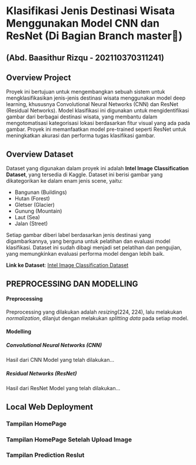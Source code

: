 # Klasifikasi Jenis Destinasi Wisata Menggunakan Model CNN dan ResNet (Di Bagian Branch master🙏)
## (Abd. Baasithur Rizqu - 202110370311241)
## Overview Project
Proyek ini bertujuan untuk mengembangkan sebuah sistem untuk mengklasifikasikan jenis-jenis destinasi wisata menggunakan model deep learning, khususnya Convolutional Neural Networks (CNN) dan ResNet (Residual Networks). Model klasifikasi ini digunakan untuk mengidentifikasi gambar dari berbagai destinasi wisata, yang membantu dalam mengotomatisasi kategorisasi lokasi berdasarkan fitur visual yang ada pada gambar. Proyek ini memanfaatkan model pre-trained seperti ResNet untuk meningkatkan akurasi dan performa tugas klasifikasi gambar.

## Overview Dataset

Dataset yang digunakan dalam proyek ini adalah **Intel Image Classification Dataset**, yang tersedia di Kaggle. Dataset ini berisi gambar yang dikategorikan ke dalam enam jenis scene, yaitu:

- Bangunan (Buildings)
- Hutan (Forest)
- Gletser (Glacier)
- Gunung (Mountain)
- Laut (Sea)
- Jalan (Street)

Setiap gambar diberi label berdasarkan jenis destinasi yang digambarkannya, yang berguna untuk pelatihan dan evaluasi model klasifikasi. Dataset ini sudah dibagi menjadi set pelatihan dan pengujian, yang memungkinkan evaluasi performa model dengan lebih baik.

**Link ke Dataset**: [Intel Image Classification Dataset](https://www.kaggle.com/datasets/puneet6060/intel-image-classification)

## PREPROCESSING DAN MODELLING
#### Preprocessing
Preprocessing yang dilakukan adalah _resizing_(224, 224), lalu melakukan _normalization_, dilanjut dengan melakukan _splitting data_ pada setiap model.
#### Modelling
##### Convolutional Neural Networks (CNN)
Hasil dari CNN Model yang telah dilakukan...
##### Residual Networks (ResNet)
Hasil dari ResNet Model yang telah dilakukan...
## Local Web Deployment
### Tampilan HomePage
### Tampilan HomePage Setelah Upload Image
### Tampilan Prediction Reslut





